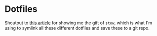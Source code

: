 # Dotfiles

Shoutout to [this article](https://www.jakewiesler.com/blog/managing-dotfiles#understanding-stow) for showing me the gift of `stow`, which is what I'm using to symlink all these different dotfiles and save these to a git repo. 
